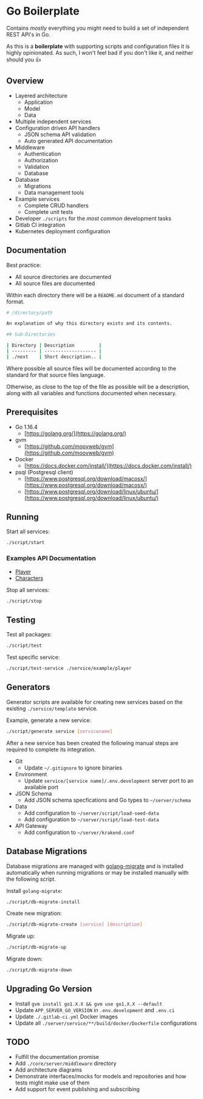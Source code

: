 # Go Boilerplate

Contains *mostly* everything you might need to build a set of independent REST API's in Go.

As this is a **boilerplate** with supporting scripts and configuration files it is highly opinionated. As such, I won't feel bad if you don't like it, and neither should you 👍

## Overview

- Layered architecture
  - Application
  - Model
  - Data
- Multiple independent services
- Configuration driven API handlers
  - JSON schema API validation
  - Auto generated API documentation
- Middleware
  - Authentication
  - Authorization
  - Validation
  - Database
- Database
  - Migrations
  - Data management tools
- Example services
  - Complete CRUD handlers
  - Complete unit tests
- Developer `./scripts` for the *most common* development tasks
- Gitlab CI integration
- Kubernetes deployment configuration

## Documentation

Best practice:

- All source directories are documented
- All source files are documented

Within each directory there will be a `README.md` document of a standard format.

```bash
# /directory/path

An explanation of why this directory exists and its contents.

## Sub-Directories

| Directory | Description         |
| --------- | ------------------- |
| ./next    | Short description.. |

```

Where possible all source files will be documented according to the standard for that source files language.

Otherwise, as close to the top of the file as possible will be a description, along with all variables and functions documented when necessary.

## Prerequisites

- Go 1.16.4
  - [https://golang.org/](https://golang.org/)
- gvm
  - [https://github.com/moovweb/gvm](https://github.com/moovweb/gvm)
- Docker
  - [https://docs.docker.com/install/](https://docs.docker.com/install/)
- psql (Postgresql client)
  - [https://www.postgresql.org/download/macosx/](https://www.postgresql.org/download/macosx/)
  - [https://www.postgresql.org/download/linux/ubuntu/](https://www.postgresql.org/download/linux/ubuntu/)

## Running

Start all services:

```bash
./script/start
```

### Examples API Documentation

- [Player](http://localhost:8082/players/documentation)
- [Characters](http://localhost:8082/characters/documentation)

Stop all services:

```bash
./script/stop
```

## Testing

Test all packages:

```bash
./script/test
```

Test specific service:

```bash
./script/test-service ./service/example/player
```

## Generators

Generator scripts are available for creating new services based on the existing `./service/template` service.

Example, generate a new service:

```bash
./script/generate service [servicename]
```

After a new service has been created the following manual steps are required to complete its integration.

- Git
  - Update `~/.gitignore` to ignore binaries
- Environment
  - Update `service/[service name]/.env.development` server port to an available port
- JSON Schema
  - Add JSON schema specfications and Go types to `~/server/schema`
- Data
  - Add configuration to `~/server/script/load-seed-data`
  - Add configuration to `~/server/script/load-test-data`
- API Gateway
  - Add configuration to `~/server/krakend.conf`

## Database Migrations

Database migrations are managed with [golang-migrate](https://github.com/golang-migrate/migrate) and is installed automatically when running migrations or may be installed manually with the following script.

Install `golang-migrate`:

```bash
./script/db-migrate-install
```

Create new migration:

```bash
./script/db-migrate-create [service] [description]
```

Migrate up:

```bash
./script/db-migrate-up
```

Migrate down:

```bash
./script/db-migrate-down
```

## Upgrading Go Version

- Install `gvm install go1.X.X && gvm use go1.X.X --default`
- Update `APP_SERVER_GO_VERSION` in `.env.development` and `.env.ci`
- Update `./.gitlab-ci.yml` Docker images
- Update all `./server/service/**/build/docker/Dockerfile` configurations

## TODO

- Fulfill the documentation promise
- Add `./core/server/middleware` directory
- Add architecture diagrams
- Demonstrate interfaces/mocks for models and repositories and how tests might make use of them
- Add support for event publishing and subscribing
